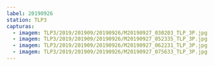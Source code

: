 ```yaml
---
label: 20190926
station: TLP3
capturas:
  - imagem: TLP3/2019/201909/20190926/M20190927_030203_TLP_3P.jpg
  - imagem: TLP3/2019/201909/20190926/M20190927_052335_TLP_3P.jpg
  - imagem: TLP3/2019/201909/20190926/M20190927_062231_TLP_3P.jpg
  - imagem: TLP3/2019/201909/20190926/M20190927_075633_TLP_3P.jpg
---
```

